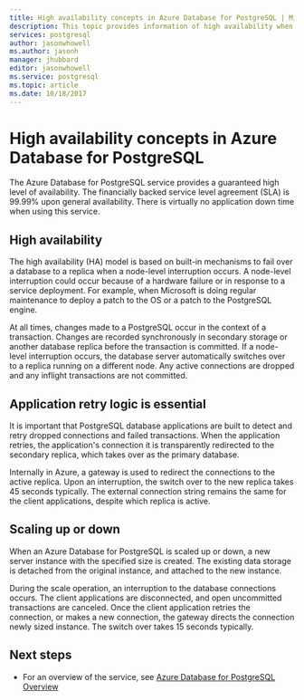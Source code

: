 ```yaml
---
title: High availability concepts in Azure Database for PostgreSQL | Microsoft Docs
description: This topic provides information of high availability when using Azure Database for PostgreSQL
services: postgresql
author: jasonwhowell
ms.author: jasonh
manager: jhubbard
editor: jasonwhowell
ms.service: postgresql
ms.topic: article
ms.date: 10/18/2017
---
```

# High availability concepts in Azure Database for PostgreSQL
The Azure Database for PostgreSQL service provides a guaranteed high level of availability. The financially backed service level agreement (SLA) is 99.99% upon general availability. There is virtually no application down time when using this service.

## High availability
The high availability (HA) model is based on built-in mechanisms to fail over a database to a replica when a node-level interruption occurs.  A node-level interruption could occur because of a hardware failure or in response to a service deployment. For example, when Microsoft is doing regular maintenance to deploy a patch to the OS or a patch to the PostgreSQL engine.

At all times, changes made to a PostgreSQL occur in the context of a transaction. Changes are recorded synchronously in secondary storage or another database replica before the transaction is committed. If a node-level interruption occurs, the database server automatically switches over to a replica running on a different node.  Any active connections are dropped and any inflight transactions are not committed.

## Application retry logic is essential
It is important that PostgreSQL database applications are built to detect and retry dropped connections and failed transactions. When the application retries, the application's connection it is transparently redirected to the secondary replica, which takes over as the primary database. 

Internally in Azure, a gateway is used to redirect the connections to the active replica. Upon an interruption, the switch over to the new replica takes 45 seconds typically. The external connection string remains the same for the client applications, despite which replica is active. 

## Scaling up or down
When an Azure Database for PostgreSQL is scaled up or down, a new server instance with the specified size is created. The existing data storage is detached from the original instance, and attached to the new instance. 

During the scale operation, an interruption to the database connections occurs. The client applications are disconnected, and open uncommitted transactions are canceled. Once the client application retries the connection, or makes a new connection, the gateway directs the connection newly sized instance. The switch over takes 15 seconds typically.

## Next steps
- For an overview of the service, see [Azure Database for PostgreSQL Overview](overview.md)
